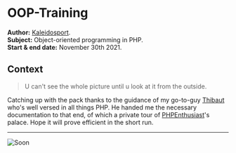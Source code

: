 # OOP-Training  
  
**Author:** [Kaleidosport](https://github.com/Kaleidosport).  
**Subject:** Object-oriented programming in PHP.  
**Start & end date:** November 30th 2021.  

## Context  
> U can't see the whole picture until u look at it from the outside.  

Catching up with the pack thanks to the guidance of my go-to-guy [Thibaut](https://github.com/FourneauxThibaut) who's well versed in all things PHP. He handed me the necessary documentation to that end, of which a private tour of [PHPEnthusiast](https://phpenthusiast.com/)'s palace. Hope it will prove efficient in the short run.  

---  

![Soon](https://img.filmsactu.net/datas/films/t/e/terminator-genisys/n/terminator-genisys-gif-5883abec5acb5.gif)          